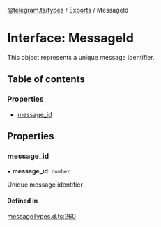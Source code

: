 [@telegram.ts/types](../README.md) / [Exports](../modules.md) / MessageId

# Interface: MessageId

This object represents a unique message identifier.

## Table of contents

### Properties

- [message\_id](MessageId.md#message_id)

## Properties

### message\_id

• **message\_id**: `number`

Unique message identifier

#### Defined in

[messageTypes.d.ts:260](https://github.com/telegramsjs/types/blob/d08200f/src/messageTypes.d.ts#L260)
